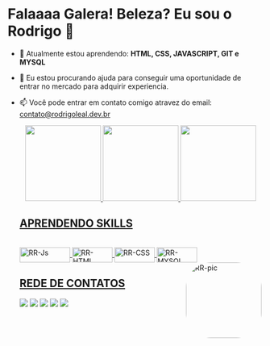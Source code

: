 # Falaaaa Galera! Beleza? Eu sou o Rodrigo 👋


- 🌱 Atualmente estou aprendendo: **HTML, CSS, JAVASCRIPT, GIT e MYSQL**
- 🤔 Eu estou procurando ajuda para conseguir uma oportunidade de entrar no mercado para adquirir experiencia.
- 📫 Você pode entrar em contato comigo atravez do email: contato@rodrigoleal.dev.br


  <div align="center">
    <a href="https://github.com/RR-LEAL">
    <img height="150em" src="https://github-readme-stats.vercel.app/api?username=RR-LEAL&show_icons=true&theme=vue-dark&include_all_commits=true&count_private=true"/>
    <img height="150em" src="https://github-readme-stats.vercel.app/api/top-langs/?username=RR-LEAL&layout=compact&langs_count=7&theme=vue-dark"/>
    <img height="150em" src="https://github-readme-streak-stats.herokuapp.com/?user=RR-LEAL"/>
  </div>

  ## APRENDENDO SKILLS
  
  <div style="display: inline_block"><br>
    <img align="center" alt="RR-Js" height="30" width="100" src="https://img.shields.io/badge/JavaScript-F7DF1E?style=for-the-badge&logo=javascript&logoColor=black">
    <img align="center" alt="RR-HTML" height="30" width="80" src="https://img.shields.io/badge/HTML5-E34F26?style=for-the-badge&logo=html5&logoColor=white">
    <img align="center" alt="RR-CSS" height="30" width="80" src="https://img.shields.io/badge/CSS3-1572B6?style=for-the-badge&logo=css3&logoColor=white">
    <img align="center" alt="RR-MYSQL" height="30" width="80" src="https://img.shields.io/badge/MySQL-00000F?style=for-the-badge&logo=mysql&logoColor=white">
    <img align="right"  alt="RR-pic" height="150" style="border-radius:50px" src="https://share-cdn.picrew.me/shareImg/org/202111/338224_ZVNLg2Hx.png">
  </div>
 
  ## REDE DE CONTATOS
  
  <div> 
  
  <a href="https://www.instagram.com/rodrigo.rodriguesleal.9/" target="_blank"><img src="https://img.shields.io/badge/-Instagram-%23E4405F?style=for-the-badge&logo=instagram&logoColor=white" target="_blank"></a>
 	<a href="https://www.twitch.tv/lealdigo" target="_blank"><img src="https://img.shields.io/badge/Twitch-9146FF?style=for-the-badge&logo=twitch&logoColor=white" target="_blank"></a>
  <a href="https://discord.gg/UuyyFTA5KZ" target="_blank"><img src="https://img.shields.io/badge/Discord-7289DA?style=for-the-badge&logo=discord&logoColor=white" target="_blank"></a> 
  <a href = "mailto:contato@rodrigoleal.dev.br"><img src="https://img.shields.io/badge/-Gmail-%23333?style=for-the-badge&logo=gmail&logoColor=white" target="_blank"></a>
  <a href="https://www.linkedin.com/in/rodrigo-rodrigues-leal-b6020b151/" target="_blank"><img src="https://img.shields.io/badge/-LinkedIn-%230077B5?style=for-the-badge&logo=linkedin&logoColor=white" target="_blank"></a> 
 
  </div>
  
  
